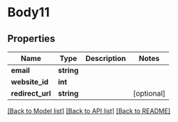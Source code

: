 # Body11

## Properties
Name | Type | Description | Notes
------------ | ------------- | ------------- | -------------
**email** | **string** |  | 
**website_id** | **int** |  | 
**redirect_url** | **string** |  | [optional] 

[[Back to Model list]](../README.md#documentation-for-models) [[Back to API list]](../README.md#documentation-for-api-endpoints) [[Back to README]](../README.md)


